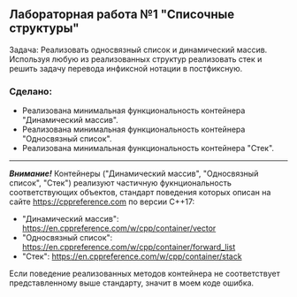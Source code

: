 ## Лабораторная работа №1 "Списочные структуры"
Задача: Реализовать односвязный список и динамический массив. Используя любую из реализованных структур реализовать стек и решить задачу перевода инфиксной нотации в постфиксную.
### Сделано:
+ Реализована минимальная функциональность контейнера "Динамический массив".
+ Реализована минимальная функциональность контейнера "Односвязный список".
+ Реализована минимальная функциональность контейнера "Стек".
---
***Внимание!*** Контейнеры ("Динамический массив", "Односвязный список", "Стек") реализуют частичную фукнциональность соответствующих объектов, стандарт поведения которых описан на сайте https://cppreference.com по версии C++17: 
+ "Динамический массив": https://en.cppreference.com/w/cpp/container/vector
+ "Односвязный список": https://en.cppreference.com/w/cpp/container/forward_list
+ "Стек": https://en.cppreference.com/w/cpp/container/stack
<Enter>
Если поведение реализованных методов контейнера не соответствует представленному выше стандарту, значит в моем коде ошибка.